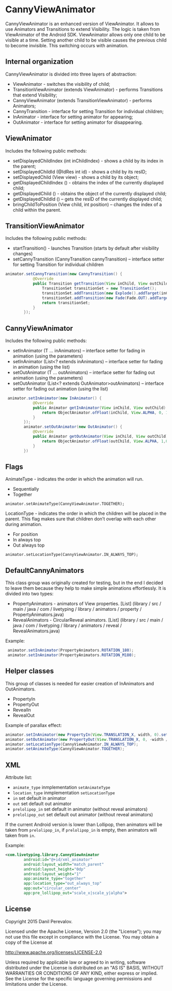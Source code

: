 # CannyViewAnimator
CannyViewAnimator is an enhanced version of ViewAnimator. It allows to use  Animators and
Transitions to extend Visibility. The logic is taken from ViewAnimator of the Android SDK.
ViewAnimator allows only one child to be visible at a time. Setting another child to be visible
causes the previous child to become invisible. This switching occurs with animation.

## Internal organization
CannyViewAnimator is divided into three layers of abstraction:
* ViewAnimator - switches the visibility of child;
* TransitionViewAnimator (extends ViewAnimator) - performs Transitions that extend Visibility;
* CannyViewAnimator (extends TransitionViewAnimator) - performs Animators;
* CannyTransition - interface for setting Transition for individual children;
* InAnimator - interface for setting animator for appearing;
* OutAnimator - interface for setting animator for disappearing.

## ViewAnimator
Includes the following public methods:
* setDisplayedChildIndex (int inChildIndex) - shows a child by its index in the parent;
* setDisplayedChildId (@IdRes int id) - shows a child by its resID;
* setDisplayedChild (View view) - shows a child by its object;
* getDisplayedChildIndex () - obtains the index of the currently displayed child;
* getDisplayedChild () - obtains the object of the currently displayed child;
* getDisplayedChildId () – gets the resID of the currently displayed child;
* bringChildToPosition (View child, int position) – changes the index of a child within the parent.

## TransitionViewAnimator
Includes the following public methods:
* startTransition() - launches Transition (starts by default after visibility changes)
* setCannyTransition (CannyTransition cannyTransition) – interface setter for setting Transition for individual children
```java
animator.setCannyTransition(new CannyTransition() {
            @Override
            public Transition getTransition(View inChild, View outChild) {
                TransitionSet transitionSet = new TransitionSet();
                transitionSet.addTransition(new Explode().addTarget(inChild));
                transitionSet.addTransition(new Fade(Fade.OUT).addTarget(outChild));
                return transitionSet;
            }
        });
```
## CannyViewAnimator
Includes the following public methods:
* setInAnimator (T ... inAnimators) – interface setter for fading in animation (using the parameters)
* setInAnimator (List<? extends inAnimators) – interface setter for fading in animation (using the list)
* setOutAnimator (T ... outAnimators) – interface setter for fading out animation (using the parameters)
* setOutAnimator (List<? extends OutAnimator>outAnimators) – interface setter for fading out animation (using the list)


```java
 animator.setInAnimator(new InAnimator() {
            @Override
            public Animator getInAnimator(View inChild, View outChild) {
                return ObjectAnimator.ofFloat(inChild, View.ALPHA, 0, 1);
            }
        });
        animator.setOutAnimator(new OutAnimator() {
            @Override
            public Animator getOutAnimator(View inChild, View outChild) {
                return ObjectAnimator.ofFloat(outChild, View.ALPHA, 1,0);
            }
        })
```


## Flags
AnimateType - indicates the order in which the animation will run.
 - Sequentially
 - Together

`animator.setAnimateType(CannyViewAnimator.TOGETHER);`

LocationType - indicates the order in which the children will be placed in the parent.
This flag makes sure that children don’t overlap with each other during animation.
 - For position
 - In always top
 - Out always top

`animator.setLocationType(CannyViewAnimator.IN_ALWAYS_TOP);`

## DefaultCannyAnimators
This class group was originally created for testing, but in the end I decided to leave them because
they help to make simple animations effortlessly. It is divided into two types:
  * PropertyAnimators - animators of View properties. [List] (library / src / main / java / com / livetyping / library / animators / property / PropertyAnimators.java)
  * RevealAnimators - CircularReveal animators. [List] (library / src / main / java / com / livetyping / library / animators / reveal / RevealAnimators.java)

Example:
```java
 animator.setInAnimator(PropertyAnimators.ROTATION_180);
 animator.setInAnimator(PropertyAnimators.ROTATION_M180);
```

## Helper classes
This group of classes is needed for easier creation of InAnimators and OutAnimators.
 * PropertyIn
 * PropertyOut
 * RevealIn
 * RevealOut

Example of parallax effect:
```java
animator.setInAnimator(new PropertyIn(View.TRANSLATION_X, width, 0).setDuration(1000));
animator.setOutAnimator(new PropertyOut(View.TRANSLATION_X, 0, -width / 2).setDuration(1000));
animator.setLocationType(CannyViewAnimator.IN_ALWAYS_TOP);
animator.setAnimateType(CannyViewAnimator.TOGETHER);
```
## XML
Attribute list:
 * `animate_type` inmplementation `setAnimateType`
 * `location_type` inmplementation `setLocationType`
 * `in` set default in animator
 * `out` set default out animator
 * `prelolipop_in` set default in animator (without reveal animators)
 * `prelolipop_out` set default out animator (without reveal animators)

If the current Android version is lower than Lollipop, then animators will be taken from
`prelolipop_in`, if `prelolipop_in` is empty, then animators will taken from `in`.

Example:
```xml
<com.livetyping.library.CannyViewAnimator
        android:id="@+id/xml_animator"
        android:layout_width="match_parent"
        android:layout_height="0dp"
        android:layout_weight="1"
        app:animate_type="together"
        app:location_type="out_always_top"
        app:out="circular_center"
        app:pre_lollipop_out="scale_x|scale_y|alpha">
```
## License
Copyright 2015 Danil Perevalov.

Licensed under the Apache License, Version 2.0 (the "License");
you may not use this file except in compliance with the License.
You may obtain a copy of the License at

http://www.apache.org/licenses/LICENSE-2.0

Unless required by applicable law or agreed to in writing, software
distributed under the License is distributed on an "AS IS" BASIS,
WITHOUT WARRANTIES OR CONDITIONS OF ANY KIND, either express or implied.
See the License for the specific language governing permissions and
limitations under the License.

